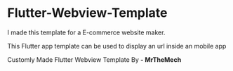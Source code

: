 # Flutter-Webview-Template
 
I made this template for a E-commerce website maker.


This Flutter app template can be used to display an url inside an mobile app


Customly Made Flutter Webview Template By **- MrTheMech**
